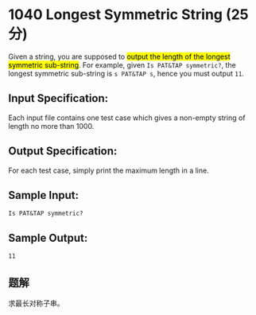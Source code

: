 # 1040 Longest Symmetric String (25 分)

Given a string, you are supposed to <mark>output the length of the longest symmetric sub-string</mark>. For example, given `Is PAT&TAP symmetric?`, the longest symmetric sub-string is `s PAT&TAP s`, hence you must output `11`.

## Input Specification:

Each input file contains one test case which gives a non-empty string of length no more than 1000.

## Output Specification:

For each test case, simply print the maximum length in a line.

## Sample Input:

```
Is PAT&TAP symmetric?
```

## Sample Output:

```
11
```

## 题解

求最长对称子串。
